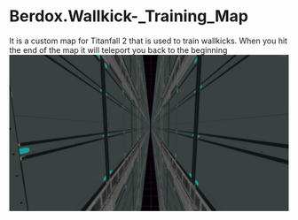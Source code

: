 # Berdox.Wallkick-_Training_Map
It is a custom map for Titanfall 2 that is used to train wallkicks. When you hit the end of the map it will teleport you back to the beginning
![Screenshot of a the custom level](./images/mid.png)
